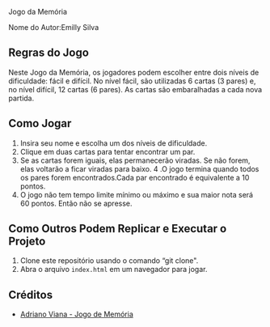 Jogo da Memória

Nome do Autor:Emilly Silva

## Regras do Jogo
Neste Jogo da Memória, os jogadores podem escolher entre dois níveis de dificuldade: fácil e difícil. No nível fácil, são utilizadas 6 cartas (3 pares) e, no nível difícil, 12 cartas (6 pares). As cartas são embaralhadas a cada nova partida.

## Como Jogar
1. Insira seu nome e escolha um dos níveis de dificuldade.
2. Clique em duas cartas para tentar encontrar um par. 
3. Se as cartas forem iguais, elas permanecerão viradas. Se não forem, elas voltarão a ficar viradas para baixo.
4 .O jogo termina quando todos os pares forem encontrados.Cada par encontrado é equivalente a 10 pontos.
5. O jogo não tem tempo limite mínimo ou máximo e sua maior nota será 60 pontos. Então não se apresse.  

## Como Outros Podem Replicar e Executar o Projeto
1. Clone este repositório usando o comando “git clone".
2. Abra o arquivo `index.html` em um navegador para jogar.

## Créditos
- [Adriano Viana - Jogo de Memória](https://www.youtube.com/watch?v=0SeqdHCBYVo)